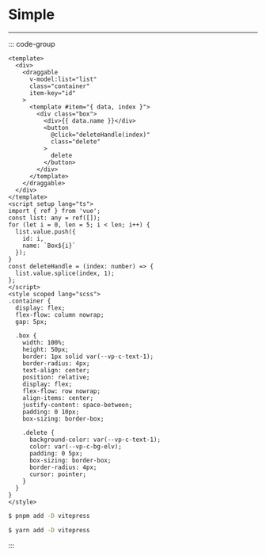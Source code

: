 # Simple

---

<script setup lang="ts">
import Simple from "@/.vitepress/theme/components/example/VDSimple.vue"
import CodeDisplay from '@/.vitepress/theme/components/CodeDisplay/index.vue'
</script>

<Simple></Simple>

<CodeDisplay>

::: code-group

```vue [Typescript]
<template>
  <div>
    <draggable
      v-model:list="list"
      class="container"
      item-key="id"
    >
      <template #item="{ data, index }">
        <div class="box">
          <div>{{ data.name }}</div>
          <button
            @click="deleteHandle(index)"
            class="delete"
          >
            delete
          </button>
        </div>
      </template>
    </draggable>
  </div>
</template>
<script setup lang="ts">
import { ref } from 'vue';
const list: any = ref([]);
for (let i = 0, len = 5; i < len; i++) {
  list.value.push({
    id: i,
    name: `Box${i}`
  });
}
const deleteHandle = (index: number) => {
  list.value.splice(index, 1);
};
</script>
<style scoped lang="scss">
.container {
  display: flex;
  flex-flow: column nowrap;
  gap: 5px;

  .box {
    width: 100%;
    height: 50px;
    border: 1px solid var(--vp-c-text-1);
    border-radius: 4px;
    text-align: center;
    position: relative;
    display: flex;
    flex-flow: row nowrap;
    align-items: center;
    justify-content: space-between;
    padding: 0 10px;
    box-sizing: border-box;

    .delete {
      background-color: var(--vp-c-text-1);
      color: var(--vp-c-bg-elv);
      padding: 0 5px;
      box-sizing: border-box;
      border-radius: 4px;
      cursor: pointer;
    }
  }
}
</style>
```

```sh [pnpm]
$ pnpm add -D vitepress
```

```sh [yarn]
$ yarn add -D vitepress
```

:::
</CodeDisplay>

